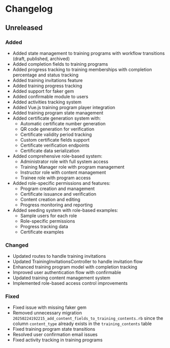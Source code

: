 # Changelog

## Unreleased

### Added

*   Added state management to training programs with workflow transitions (draft, published, archived)
*   Added completion fields to training programs
*   Added progress tracking to training memberships with completion percentage and status tracking
*   Added training invitations feature
*   Added training progress tracking
*   Added support for faker gem
*   Added confirmable module to users
*   Added activities tracking system
*   Added Vue.js training program player integration
*   Added training program state management
*   Added certificate generation system with:
    - Automatic certificate number generation
    - QR code generation for verification
    - Certificate validity period tracking
    - Custom certificate fields support
    - Certificate verification endpoints
    - Certificate data serialization
*   Added comprehensive role-based system:
    - Administrator role with full system access
    - Training Manager role with program management
    - Instructor role with content management
    - Trainee role with program access
*   Added role-specific permissions and features:
    - Program creation and management
    - Certificate issuance and verification
    - Content creation and editing
    - Progress monitoring and reporting
*   Added seeding system with role-based examples:
    - Sample users for each role
    - Role-specific permissions
    - Progress tracking data
    - Certificate examples

### Changed

*   Updated routes to handle training invitations
*   Updated TrainingInvitationsController to handle invitation flow
*   Enhanced training program model with completion tracking
*   Improved user authentication flow with confirmable
*   Updated training content management system
*   Implemented role-based access control improvements

### Fixed

*   Fixed issue with missing faker gem
*   Removed unnecessary migration `20250224192215_add_content_fields_to_training_contents.rb` since the column `content_type` already exists in the `training_contents` table
*   Fixed training program state transitions
*   Resolved user confirmation email issues
*   Fixed activity tracking in training programs

